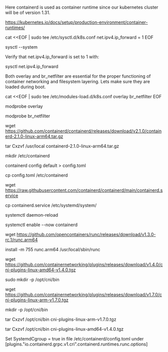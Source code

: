 Here containerd is used as container runtime since our kubernetes cluster will be of version 1.31. 

https://kubernetes.io/docs/setup/production-environment/container-runtimes/

cat <<EOF | sudo tee /etc/sysctl.d/k8s.conf
net.ipv4.ip_forward = 1
EOF

sysctl --system

Verify that net.ipv4.ip_forward is set to 1 with:

sysctl net.ipv4.ip_forward

Both overlay and br_netfilter are essential for the proper functioning of container networking and filesystem layering. Lets make sure they are loaded during boot.

cat <<EOF | sudo tee /etc/modules-load.d/k8s.conf
overlay
br_netfilter
EOF

modprobe overlay

modprobe br_netfilter

wget https://github.com/containerd/containerd/releases/download/v2.1.0/containerd-2.1.0-linux-arm64.tar.gz

tar Cxzvf /usr/local containerd-2.1.0-linux-arm64.tar.gz

mkdir /etc/containerd

containerd config default > config.toml

cp config.toml /etc/containerd

wget https://raw.githubusercontent.com/containerd/containerd/main/containerd.service

cp containerd.service /etc/systemd/system/

systemctl daemon-reload

systemctl enable --now containerd

wget https://github.com/opencontainers/runc/releases/download/v1.3.0-rc.1/runc.arm64

install -m 755 runc.arm64 /usr/local/sbin/runc

wget https://github.com/containernetworking/plugins/releases/download/v1.4.0/cni-plugins-linux-amd64-v1.4.0.tgz

sudo mkdir -p /opt/cni/bin

wget https://github.com/containernetworking/plugins/releases/download/v1.7.0/cni-plugins-linux-arm-v1.7.0.tgz

mkdir -p /opt/cni/bin

tar Cxzvf /opt/cni/bin cni-plugins-linux-arm-v1.7.0.tgz

tar Cxzvf /opt/cni/bin cni-plugins-linux-amd64-v1.4.0.tgz

Set SystemdCgroup = true in file /etc/containerd/config.toml under [plugins."io.containerd.grpc.v1.cri".containerd.runtimes.runc.options]
